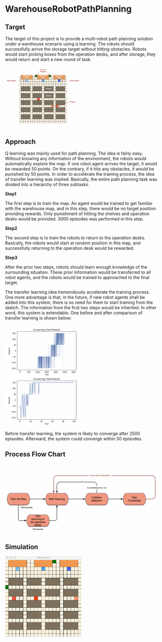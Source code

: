 # WarehouseRobotPathPlanning
## Target
The target of this project is to provide a multi-robot path planning solution under a warehouse scenario using q learning. The robots should successfully arrive the storage target without hitting obstacles. Robots would start picking boxes from the operation desks, and after storage, they would return and start a new round of task.

<img src="WarehouseSimulation.png" width="50%">

## Approach
Q learning was mainly used for path planning. The idea is fairly easy. Without knowing any information of the environment, the robots would automatically explore the map. If one robot agent arrives the target, it would be rewarded 50 points. On the contrary, if it hits any obstacles, it would be punished by 50 points. In order to accelerate the training process, the idea of transfer learning was implied. Basically, the entire path planning task was divided into a hierarchy of  three subtasks. 

**Step1**

The first step is to train the map. An agent would be trained to get familiar with the warehouse map, and in this step, there would be no target position providing rewards. Only punishment of hitting the shelves and operation desks would be provided. 3000 episodes was performed in this step. 

**Step2**

The second step is to train the robots to return to the operation desks. Basically, the robots would start at random position in this map, and successfully returning to the operation desk would be rewarded. 

**Step3**

After the prior two steps, robots should learn enough knowledge of the surrounding situation. These prior information would be transferred to all robot agents, and the robots would be trained to approached to the final target. 

The transfer learning idea tremendously accelerate the training process. One more advantage is that, in the future, if new robot agents shall be added into this system, there is no need for them to start training from the sketch. The information from the first two steps would be inherited. In other word, this system is extendable. One before and after comparison of transfer learning is shown below:

<img src="ConvergeRateComparison.png" width="50%">

Before transfer learning, the system is likely to converge after 2500 episodes.
Afterward, the system could converge within 50 episodes.
## Process Flow Chart
![](ProcessFlow.png)
## Simulation

<img src="Target.gif" width="50%">

